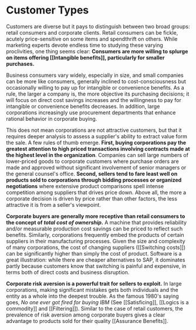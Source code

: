 # Customer Types

Customers are diverse but it pays to distinguish between two broad groups: retail consumers and corporate clients. Retail consumers can be fickle, acutely price-sensitive on some items and spendthrift on others. While marketing experts devote endless time to studying these varying proclivities, one thing seems clear: **Consumers are more willing to splurge on items offering [[Intangible benefits]], particularly for smaller purchases.**

Business consumers vary widely, especially in size, and small companies can be more like consumers, generally inclined to cost-consciousness  but occasionally willing to pay up for intangible or convenience benefits.  As a rule, the larger a company is, the more objective its purchasing decisions; it will focus on direct cost savings increases and the willingness to pay for intangible or convenience benefits decreases. In addition, large corporations increasingly use procurement departments that enhance rational behavior in corporate buying.

This does not mean corporations are not attractive customers, but that it requires deeper analysis to assess a supplier's ability to extract value form the sale. A few rules of thumb emerge. **First, buying corporations pay the greatest attention to high priced transactions involving contracts made at the highest level in the organization**. Companies can sell large numbers of lower-priced goods to corporate customers where purchase orders are made and approved without significant involvement of senior managers or the general counsel's office. **Second, sellers tend to fare least well on products sold to corporations through bidding processes or organized negotiations** where extensive product comparisons spell intense competition among suppliers that drives price down. Above all, the more a corporate decision is driven by price rather than other factors, the less attractive it is from a seller's viewpoint.

**Corporate buyers are generally more receptive than retail consumers to the concept of *total cost of ownership*.** A machine that provides reliability and/or measurable production cost savings can be priced to reflect such benefits. Similarly, corporations frequently embed the products of certain suppliers in their manufacturing processes. Given the size and complexity of many corporations, the cost of changing suppliers ([[Switching costs]])  can be significantly higher than simply the cost of product. Software is a great illustration: while there are cheaper alternatives to SAP, it dominates partly because customers know that switching is painful and expensive, in terms both of direct costs and business disruption.

**Corporate risk aversion is a powerful trait for sellers to exploit.** In large corporations, making significant mistakes gets both individuals and the entity as a whole into the deepest trouble. As the famous 1980's  saying goes, *No one ever got fired for buying IBM* (See [[Satisficing]], [[Logics is a commodity]] and [[Filtering]]). Similar to the case of retail customers, the prevalence of risk aversion among corporate buyers gives a clear advantage to products sold for their quality [[Assurance Benefits]].